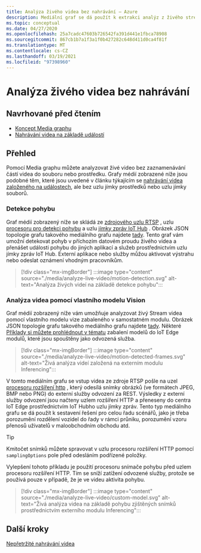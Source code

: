 ```yaml
---
title: Analýza živého videa bez nahrávání – Azure
description: Mediální graf se dá použít k extrakci analýz z živého streamu videa, aniž byste ho museli nahrávat na hranici nebo v cloudu. Tento článek popisuje tento koncept.
ms.topic: conceptual
ms.date: 04/27/2020
ms.openlocfilehash: 25a7cadc47603b726542fa391d441e1fbca78908
ms.sourcegitcommit: 867cb1b7a1f3a1f0b427282c648d411d0ca4f81f
ms.translationtype: MT
ms.contentlocale: cs-CZ
ms.lasthandoff: 03/19/2021
ms.locfileid: "97398960"
---
```

# <a name="analyzing-live-video-without-any-recording"></a>Analýza živého videa bez nahrávání

## <a name="suggested-pre-reading"></a>Navrhované před čtením 

* [Koncept Media graphu](media-graph-concept.md)
* [Nahrávání videa na základě událostí](event-based-video-recording-concept.md)

## <a name="overview"></a>Přehled  

Pomocí Media graphu můžete analyzovat živé video bez zaznamenávání částí videa do souboru nebo prostředku. Grafy médií zobrazené níže jsou podobné těm, které jsou uvedené v článku týkajícím se [nahrávání videa založeného na událostech](event-based-video-recording-concept.md), ale bez uzlu jímky prostředků nebo uzlu jímky souborů.

### <a name="motion-detection"></a>Detekce pohybu

Graf médií zobrazený níže se skládá ze [zdrojového uzlu RTSP](media-graph-concept.md#rtsp-source) , uzlu [procesoru pro detekci pohybu](media-graph-concept.md#motion-detection-processor) a uzlu [jímky zpráv IoT Hub](media-graph-concept.md#iot-hub-message-sink) . Obrázek JSON topologie grafu takového mediálního grafu najdete [tady](https://github.com/Azure/live-video-analytics/blob/master/MediaGraph/topologies/motion-detection/topology.json). Tento graf vám umožní detekovat pohyb v příchozím datovém proudu živého videa a přenášet události pohybu do jiných aplikací a služeb prostřednictvím uzlu jímky zpráv IoT Hub. Externí aplikace nebo služby můžou aktivovat výstrahu nebo odeslat oznámení vhodným pracovníkům.

> [!div class="mx-imgBorder"]
> :::image type="content" source="./media/analyze-live-video/motion-detection.svg" alt-text="Analýza živých videí na základě detekce pohybu":::

### <a name="analyzing-video-using-a-custom-vision-model"></a>Analýza videa pomocí vlastního modelu Vision 

Graf médií zobrazený níže vám umožňuje analyzovat živý Stream videa pomocí vlastního modelu vize zabaleného v samostatném modulu. Obrázek JSON topologie grafu takového mediálního grafu najdete [tady](https://github.com/Azure/live-video-analytics/blob/master/MediaGraph/topologies/httpExtension/topology.json). Některé [Příklady si můžete prohlédnout v tématu](https://github.com/Azure/live-video-analytics/tree/master/utilities/video-analysis) zabalení modelů do IoT Edge modulů, které jsou spouštěny jako odvozená služba.

> [!div class="mx-imgBorder"]
> :::image type="content" source="./media/analyze-live-video/motion-detected-frames.svg" alt-text="Živá analýza videí založená na externím modulu Inferencing":::

V tomto mediálním grafu se vstup videa ze zdroje RTSP pošle na uzel [procesoru rozšíření http](media-graph-concept.md#http-extension-processor) , který odesílá snímky obrázků (ve formátech JPEG, BMP nebo PNG) do externí služby odvození za REST. Výsledky z externí služby odvození jsou načteny uzlem rozšíření HTTP a přeneseny do centra IoT Edge prostřednictvím IoT Hubho uzlu jímky zpráv. Tento typ mediálního grafu se dá použít k sestavení řešení pro celou řadu scénářů, jako je třeba porozumění rozdělení vozidel do řady v rámci průniku, porozumění vzoru přenosů uživatelů v maloobchodním obchodu atd.
>[!TIP]
> Kmitočet snímků můžete spravovat v uzlu procesoru rozšíření HTTP pomocí `samplingOptions` pole před odesláním podřízené položky.

Vylepšení tohoto příkladu je použití procesoru snímače pohybu před uzlem procesoru rozšíření HTTP. Tím se sníží zatížení odvozené služby, protože se používá pouze v případě, že je ve videu aktivita pohybu.

> [!div class="mx-imgBorder"]
> :::image type="content" source="./media/analyze-live-video/custom-model.svg" alt-text="Živá analýza videa na základě pohybu zjištěných snímků prostřednictvím externího modulu Inferencing":::

## <a name="next-steps"></a>Další kroky

[Nepřetržité nahrávání videa](continuous-video-recording-concept.md)
